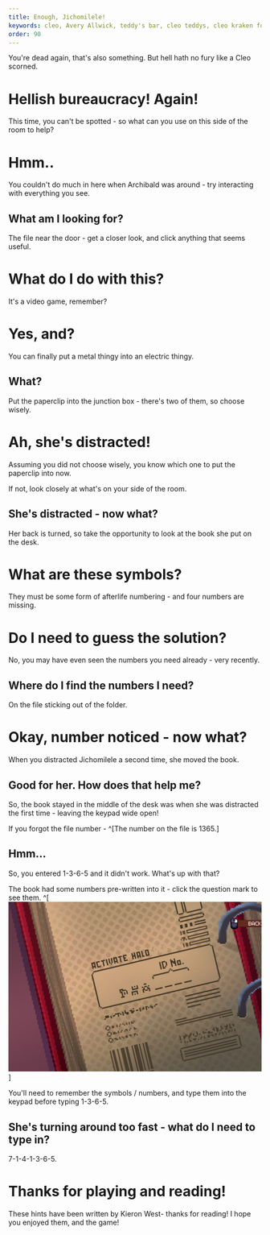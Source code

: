 ```yaml
---
title: Enough, Jichomilele!
keywords: cleo, Avery Allwick, teddy's bar, cleo teddys, cleo kraken fodder, madame jichomilele, teddy mcinally death card, cleo afterlife, death card
order: 90
---
```


You're dead again, that's also something. But hell hath no fury like a Cleo scorned.

# Hellish bureaucracy! Again!
This time, you can't be spotted - so what can you use on this side of the room to help?

# Hmm..
You couldn't do much in here when Archibald was around - try interacting with everything you see.

## What am I looking for?
The file near the door - get a closer look, and click anything that seems useful.

# What do I do with this?
It's a video game, remember?

# Yes, and?
You can finally put a metal thingy into an electric thingy.

## What?
Put the paperclip into the junction box - there's two of them, so choose wisely.

# Ah, she's distracted!
Assuming you did not choose wisely, you know which one to put the paperclip into now. 

If not, look closely at what's on your side of the room. 

## She's distracted - now what?
Her back is turned, so take the opportunity to look at the book she put on the desk.

# What are these symbols?
They must be some form of afterlife numbering - and four numbers are missing.

# Do I need to guess the solution?
No, you may have even seen the numbers you need already - very recently.

## Where do I find the numbers I need?
On the file sticking out of the folder.

# Okay, number noticed - now what?
When you distracted Jichomilele a second time, she moved the book.

## Good for her. How does that help me?
So, the book stayed in the middle of the desk was when she was distracted the first time - leaving the keypad wide open!

If you forgot the file number - ^[The number on the file is 1365.]

## Hmm...
So, you entered 1-3-6-5 and it didn't work. What's up with that?

The book had some numbers pre-written into it - click the question mark to see them. ^[ ![Book picture](Book.PNG)]

You'll need to remember the symbols / numbers, and type them into the keypad before typing 1-3-6-5.

## She's turning around too fast - what do I need to type in?
7-1-4-1-3-6-5.

# Thanks for playing and reading!
These hints have been written by Kieron West- thanks for reading! I hope you enjoyed them, and the game!